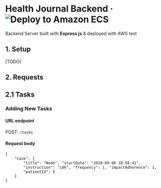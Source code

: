 # Health Journal Backend  &middot; ![Deploy to Amazon ECS](https://github.com/UTA-Senior-Design-2020/health-journal-backend/workflows/Deploy%20to%20Amazon%20ECS/badge.svg?branch=master)

Backend Server built with **Express js** & deployed with AWS
test

## 1. Setup
[TODO]

## 2. Requests

## 2.1 Tasks

### Adding New Tasks

#### URL endpoint
POST: `/tasks`

#### Request body

```
{
	"task": {
		"title": "Node", "startDate": "2020-09-06 18:58:41", 
		"instruction": "idk", "frequency": 1, "impactAdherence": 1,
		"patientId": 5
	}
}
```
